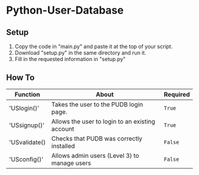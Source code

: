 # Python-User-Database
## Setup
1. Copy the code in "main.py" and paste it at the top of your script.
2. Download "setup.py" in the same directory and run it.
3. Fill in the requested information in "setup.py"

## How To
| Function | About |  Required |
| ------------- | ------------- | ------------- |
| 'USlogin()' | Takes the user to the PUDB login page. | `True` | 
| 'USsignup()' | Allows the user to login to an existing account | `True` | 
| 'USvalidate() | Checks that PUDB was correctly installed | `False` |
| 'USconfig()' | Allows admin users (Level 3) to manage users | `False` | 
